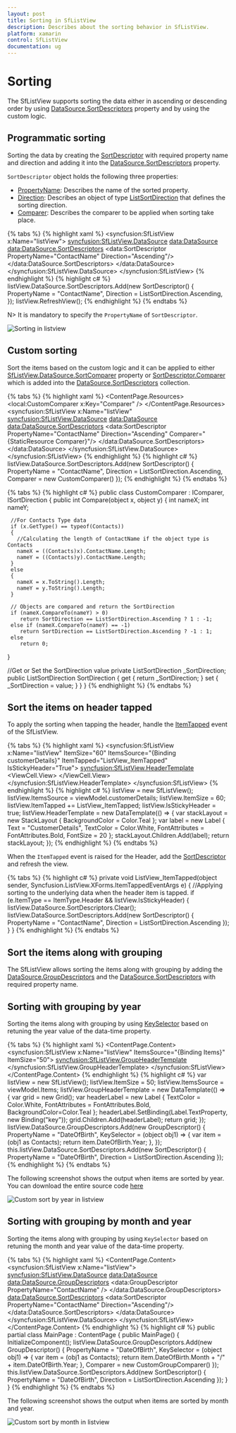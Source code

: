 ```yaml
---
layout: post
title: Sorting in SfListView
description: Describes about the sorting behavior in SfListView.
platform: xamarin
control: SfListView
documentation: ug
---
```


# Sorting 

The SfListView supports sorting the data either in ascending or descending order by using [DataSource.SortDescriptors](https://help.syncfusion.com/cr/cref_files/xamarin/Syncfusion.DataSource.Portable~Syncfusion.DataSource.DataSource~SortDescriptors.html) property and by using the custom logic.

## Programmatic sorting

Sorting the data by creating the [SortDescriptor](https://help.syncfusion.com/cr/cref_files/xamarin/Syncfusion.DataSource.Portable~Syncfusion.DataSource.SortDescriptor.html) with required property name and direction and adding it into the [DataSource.SortDescriptors](https://help.syncfusion.com/cr/cref_files/xamarin/Syncfusion.DataSource.Portable~Syncfusion.DataSource.DataSource~SortDescriptors.html) property.

`SortDescriptor` object holds the following three properties:

* [PropertyName](https://help.syncfusion.com/cr/cref_files/xamarin/Syncfusion.DataSource.Portable~Syncfusion.DataSource.SortDescriptor~PropertyName.html): Describes the name of the sorted property.
* [Direction](https://help.syncfusion.com/cr/cref_files/xamarin/Syncfusion.DataSource.Portable~Syncfusion.DataSource.SortDescriptor~Direction.html): Describes an object of type [ListSortDirection](https://help.syncfusion.com/cr/cref_files/xamarin/Syncfusion.DataSource.Portable~Syncfusion.DataSource.ListSortDirection.html) that defines the sorting direction.
* [Comparer](https://help.syncfusion.com/cr/cref_files/xamarin/Syncfusion.DataSource.Portable~Syncfusion.DataSource.SortDescriptor~Comparer.html): Describes the comparer to be applied when sorting take place.

{% tabs %}
{% highlight xaml %}
<ContentPage xmlns:syncfusion="clr-namespace:Syncfusion.ListView.XForms;assembly=Syncfusion.SfListView.XForms"
             xmlns:data="clr-namespace:Syncfusion.DataSource;assembly=Syncfusion.DataSource.Portable">
  <syncfusion:SfListView x:Name="listView">
    <syncfusion:SfListView.DataSource>
      <data:DataSource>
        <data:DataSource.SortDescriptors>
          <data:SortDescriptor PropertyName="ContactName" Direction="Ascending"/>
        </data:DataSource.SortDescriptors>
      </data:DataSource>
    </syncfusion:SfListView.DataSource>
  </syncfusion:SfListView>
</ContentPage>
{% endhighlight %}
{% highlight c# %}
listView.DataSource.SortDescriptors.Add(new SortDescriptor()
{
  PropertyName = "ContactName",
  Direction = ListSortDirection.Ascending,
}); 
listView.RefreshView();
{% endhighlight %}
{% endtabs %}

N> It is mandatory to specify the `PropertyName` of `SortDescriptor`.

![Sorting in listview](SfListView_images/SfListView-Sorting.png)

## Custom sorting

Sort the items based on the custom logic and it can be applied to either [SfListView.DataSource.SortComparer](https://help.syncfusion.com/cr/cref_files/xamarin/Syncfusion.DataSource.Portable~Syncfusion.DataSource.DataSource~SortComparer.html) property or [SortDescriptor.Comparer](https://help.syncfusion.com/cr/cref_files/xamarin/Syncfusion.DataSource.Portable~Syncfusion.DataSource.SortDescriptor~Comparer.html) which is added into the [DataSource.SortDescriptors](https://help.syncfusion.com/cr/cref_files/xamarin/Syncfusion.DataSource.Portable~Syncfusion.DataSource.DataSource~SortDescriptors.html) collection.

{% tabs %}
{% highlight xaml %}
<ContentPage xmlns:syncfusion="clr-namespace:Syncfusion.ListView.XForms;assembly=Syncfusion.SfListView.XForms"
             xmlns:data="clr-namespace:Syncfusion.DataSource;assembly=Syncfusion.DataSource.Portable">
  <ContentPage.Resources>
    <ResourceDictionary>
      <local:CustomComparer x:Key="Comparer" />
    </ResourceDictionary>
  </ContentPage.Resources>
  <syncfusion:SfListView x:Name="listView"
    <syncfusion:SfListView.DataSource>
      <data:DataSource>
        <data:DataSource.SortDescriptors>
          <data:SortDescriptor PropertyName="ContactName" Direction="Ascending" 
                               Comparer="{StaticResource Comparer}"/>
        </data:DataSource.SortDescriptors>
      </data:DataSource>
    </syncfusion:SfListView.DataSource>
  </syncfusion:SfListView>
</ContentPage>
{% endhighlight %}
{% highlight c# %}
listView.DataSource.SortDescriptors.Add(new SortDescriptor()
{
  PropertyName = "ContactName",
  Direction = ListSortDirection.Ascending,
  Comparer = new CustomComparer()
});
{% endhighlight %}
{% endtabs %}

{% tabs %}
{% highlight c# %}
public class CustomComparer : IComparer<object>, ISortDirection
{
  public int Compare(object x, object y)
  {
     int nameX;
     int nameY;

     //For Contacts Type data
     if (x.GetType() == typeof(Contacts))
     {
       //Calculating the length of ContactName if the object type is Contacts
       nameX = ((Contacts)x).ContactName.Length;
       nameY = ((Contacts)y).ContactName.Length;
     }
     else
     {
       nameX = x.ToString().Length;
       nameY = y.ToString().Length;
     }

     // Objects are compared and return the SortDirection
     if (nameX.CompareTo(nameY) > 0)
        return SortDirection == ListSortDirection.Ascending ? 1 : -1;
     else if (nameX.CompareTo(nameY) == -1)
        return SortDirection == ListSortDirection.Ascending ? -1 : 1;
     else
        return 0;
   }

   //Get or Set the SortDirection value
   private ListSortDirection _SortDirection;
   public ListSortDirection SortDirection
   {
     get { return _SortDirection; }
     set { _SortDirection = value; }
   }
}
{% endhighlight %}
{% endtabs %}

## Sort the items on header tapped

To apply the sorting when tapping the header, handle the [ItemTapped](https://help.syncfusion.com/cr/cref_files/xamarin/Syncfusion.SfListView.XForms~Syncfusion.ListView.XForms.SfListView~ItemTapped_EV.html) event of the SfListView.

{% tabs %}
{% highlight xaml %}
<ContentPage xmlns:syncfusion="clr-namespace:Syncfusion.ListView.XForms;assembly=Syncfusion.SfListView.XForms"
             xmlns:data="clr-namespace:Syncfusion.DataSource;assembly=Syncfusion.DataSource.Portable">
  <syncfusion:SfListView x:Name="listView" ItemSize="60"
                        ItemsSource="{Binding customerDetails}" 
                        ItemTapped="ListView_ItemTapped" 
                        IsStickyHeader="True">
    <syncfusion:SfListView.HeaderTemplate>
      <DataTemplate>
        <ViewCell>
          <ViewCell.View>
            <StackLayout BackgroundColor="Teal">
              <Label TextColor="White" FontSize="20" FontAttributes="Bold" Text="CustomerDetails" />
            </StackLayout>
          </ViewCell.View>
        </ViewCell>
      </DataTemplate>
    </syncfusion:SfListView.HeaderTemplate>
  </syncfusion:SfListView>
</ContentPage>
{% endhighlight %}
{% highlight c# %}
listView = new SfListView();
listView.ItemsSource = viewModel.customerDetails;
listView.ItemSize = 60;
listView.ItemTapped += ListView_ItemTapped;
listView.IsStickyHeader = true;
listView.HeaderTemplate = new DataTemplate(() => 
{
  var stackLayout = new StackLayout { BackgroundColor = Color.Teal };
  var label = new Label { Text = "CustomerDetails", TextColor = Color.White, 
                          FontAttributes = FontAttributes.Bold, FontSize = 20 };
  stackLayout.Children.Add(label);
  return stackLayout;
});
{% endhighlight %}
{% endtabs %}

When the `ItemTapped` event is raised for the Header, add the [SortDescriptor](https://help.syncfusion.com/cr/cref_files/xamarin/Syncfusion.DataSource.Portable~Syncfusion.DataSource.SortDescriptor.html) and refresh the view.

{% tabs %}
{% highlight c# %}
private void ListView_ItemTapped(object sender, Syncfusion.ListView.XForms.ItemTappedEventArgs e)
{
  //Applying sorting to the underlying data when the header item is tapped.
  if (e.ItemType == ItemType.Header && listView.IsStickyHeader)
  {
    listView.DataSource.SortDescriptors.Clear();
    listView.DataSource.SortDescriptors.Add(new SortDescriptor()
    {
      PropertyName = "ContactName",
      Direction = ListSortDirection.Ascending
    });
  }
}
{% endhighlight %}
{% endtabs %}

## Sort the items along with grouping
 
The SfListView allows sorting the items along with grouping by adding the [DataSource.GroupDescriptors](https://help.syncfusion.com/cr/cref_files/xamarin/Syncfusion.DataSource.Portable~Syncfusion.DataSource.DataSource~GroupDescriptors.html) and the [DataSource.SortDescriptors](https://help.syncfusion.com/cr/cref_files/xamarin/Syncfusion.DataSource.Portable~Syncfusion.DataSource.DataSource~SortDescriptors.html) with required property name. 

## Sorting with grouping by year

Sorting the items along with grouping by using [KeySelector](https://help.syncfusion.com/cr/cref_files/xamarin/Syncfusion.DataSource.Portable~Syncfusion.DataSource.GroupDescriptor~KeySelector.html) based on retuning the year value of the data-time property.

{% tabs %}
{% highlight xaml %}
<ContentPage xmlns:syncfusion="clr-namespace:Syncfusion.ListView.XForms;assembly=Syncfusion.SfListView.XForms"
             xmlns:data="clr-namespace:Syncfusion.DataSource;assembly=Syncfusion.DataSource.Portable">
  <ContentPage.Content>
    <syncfusion:SfListView x:Name="listView" ItemsSource="{Binding Items}" ItemSize="50">
      <syncfusion:SfListView.GroupHeaderTemplate>
        <DataTemplate>
		  <Grid>
          <Label Text= "{Binding Key}" BackgroundColor="Teal" FontAttributes="Bold" TextColor="White"/>
		  </Grid>
        </DataTemplate>
      </syncfusion:SfListView.GroupHeaderTemplate>
    </syncfusion:SfListView>
  </ContentPage.Content>
</ContentPage>
{% endhighlight %}
{% highlight c# %}
var listView = new SfListView();
listView.ItemSize = 50;
listView.ItemsSource = viewModel.Items;
listView.GroupHeaderTemplate = new DataTemplate(() => 
{
   var grid = new Grid();
   var headerLabel = new Label
   {
   TextColor = Color.White,
   FontAttributes = FontAttributes.Bold,
   BackgroundColor=Color.Teal
   };
   headerLabel.SetBinding(Label.TextProperty, new Binding("key"));
   grid.Children.Add(headerLabel);
   return grid;
});
listView.DataSource.GroupDescriptors.Add(new GroupDescriptor()
{
  PropertyName = "DateOfBirth",
  KeySelector = (object obj1) =>
  {
   var item = (obj1 as Contacts);
   return item.DateOfBirth.Year;
  },
});
this.listView.DataSource.SortDescriptors.Add(new SortDescriptor()
{
  PropertyName = "DateOfBirth",
  Direction = ListSortDirection.Ascending
});
{% endhighlight %}
{% endtabs %}

The following screenshot shows the output when items are sorted by year. You can download the entire source code [here](http://www.syncfusion.com/downloads/support/directtrac/general/ze/SortByYear-641250936)

![Custom sort by year in listview](SfListView_images/SfListView-Sorting1.png)

## Sorting with grouping by month and year

Sorting the items along with grouping by using `KeySelector` based on retuning the month and year value of the data-time property.

{% tabs %}
{% highlight xaml %}
<ContentPage xmlns:syncfusion="clr-namespace:Syncfusion.ListView.XForms;assembly=Syncfusion.SfListView.XForms"
             xmlns:data="clr-namespace:Syncfusion.DataSource;assembly=Syncfusion.DataSource.Portable">
  <ContentPage.Content>
    <syncfusion:SfListView x:Name="listView">
      <syncfusion:SfListView.DataSource>
        <data:DataSource>
        <data:DataSource.GroupDescriptors>
            <data:GroupDescriptor PropertyName="ContactName" />
          </data:DataSource.GroupDescriptors>
          <data:DataSource.SortDescriptors>
            <data:SortDescriptor PropertyName="ContactName" Direction="Ascending"/>
          </data:DataSource.SortDescriptors>
        </data:DataSource>
      </syncfusion:SfListView.DataSource>
    </syncfusion:SfListView>
  </ContentPage.Content>
</ContentPage>
{% endhighlight %}
{% highlight c# %}
public partial class MainPage : ContentPage
{
   public MainPage()
   {
       InitializeComponent();
       listView.DataSource.GroupDescriptors.Add(new GroupDescriptor()
       {
           PropertyName = "DateOfBirth",
           KeySelector = (object obj1) =>
           {
               var item = (obj1 as Contacts);
               return item.DateOfBirth.Month + "/" + item.DateOfBirth.Year;
           },
           Comparer = new CustomGroupComparer()
       });
       this.listView.DataSource.SortDescriptors.Add(new SortDescriptor()
       {
           PropertyName = "DateOfBirth",
           Direction = ListSortDirection.Ascending
       });
   }
}
{% endhighlight %}
{% endtabs %}

The following screenshot shows the output when items are sorted by month and year.

![Custom sort by month in listview](SfListView_images/SfListView-Sorting2.png)

